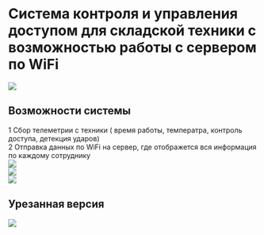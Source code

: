 <h1>Система контроля и управления доступом для складской техники с возможностью работы с сервером по WiFi</h1>
<img src="https://habrastorage.org/webt/qu/eu/hj/queuhjs1vgiyqgilhx5m4iys6iw.jpeg" />

<h2>Возможности системы</h2>
1 Сбор телеметрии с техники ( время работы, температра, контроль доступа, детекция ударов)</br>
2 Отправка данных по WiFi на сервер, где отображется вся информация по каждому сотруднику</br>
<img src="https://habrastorage.org/webt/kv/ax/qr/kvaxqrept3l6n_tbste2-v3jsji.jpeg" /></br>
<img src="https://habrastorage.org/webt/1q/uf/ob/1qufobbwsulqbisqf_roa21aj1s.jpeg" /></br>
<img src="https://habrastorage.org/webt/-t/bj/_m/-tbj_mdqfdg95mtrkikgr4uthte.jpeg" /></br>
<h2>Урезанная версия</h2>
<img src="https://habrastorage.org/webt/oj/2g/gb/oj2ggb6osfoozwhegdulbu1gv7s.jpeg" />
